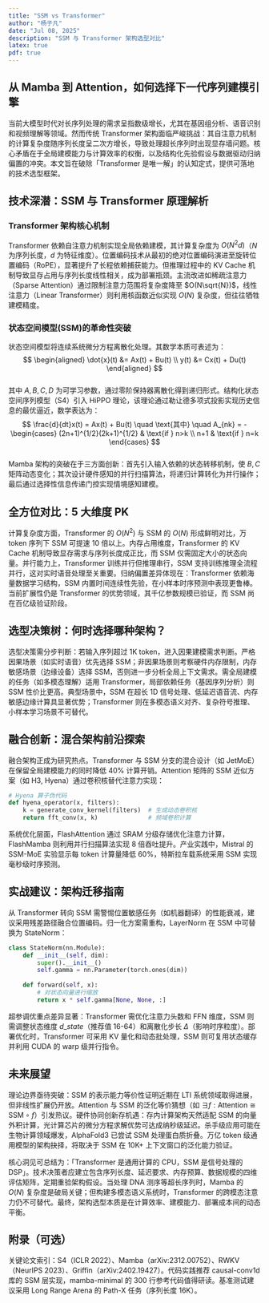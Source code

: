 ```yaml
---
title: "SSM vs Transformer"
author: "杨子凡"
date: "Jul 08, 2025"
description: "SSM 与 Transformer 架构选型对比"
latex: true
pdf: true
---
```

## 从 Mamba 到 Attention，如何选择下一代序列建模引擎  

当前大模型时代对长序列处理的需求呈指数级增长，尤其在基因组分析、语音识别和视频理解等领域。然而传统 Transformer 架构面临严峻挑战：其自注意力机制的计算复杂度随序列长度呈二次方增长，导致处理超长序列时出现显存墙问题。核心矛盾在于全局建模能力与计算效率的权衡，以及结构化先验假设与数据驱动归纳偏置的冲突。本文旨在破除「Transformer 是唯一解」的认知定式，提供可落地的技术选型框架。  

## 技术深潜：SSM 与 Transformer 原理解析  
### Transformer 架构核心机制  
Transformer 依赖自注意力机制实现全局依赖建模，其计算复杂度为 $O(N^2d)$（$N$ 为序列长度，$d$ 为特征维度）。位置编码技术从最初的绝对位置编码演进至旋转位置编码（RoPE），显著提升了长程依赖捕获能力。但推理过程中的 KV Cache 机制导致显存占用与序列长度线性相关，成为部署瓶颈。主流改进如稀疏注意力（Sparse Attention）通过限制注意力范围将复杂度降至 $O(N\sqrt{N})$，线性注意力（Linear Transformer）则利用核函数近似实现 $O(N)$ 复杂度，但往往牺牲建模精度。  

### 状态空间模型(SSM)的革命性突破  
状态空间模型将连续系统微分方程离散化处理。其数学本质可表述为：  
$$
\begin{aligned}
\dot{x}(t) &= Ax(t) + Bu(t) \\
y(t) &= Cx(t) + Du(t)
\end{aligned}
$$  
其中 $A, B, C, D$ 为可学习参数，通过零阶保持器离散化得到递归形式。结构化状态空间序列模型（S4）引入 HiPPO 理论，该理论通过勒让德多项式投影实现历史信息的最优逼近，数学表达为：  
$$
\frac{d}{dt}x(t) = Ax(t) + Bu(t) \quad \text{其中} \quad A_{nk} = -\begin{cases} (2n+1)^{1/2}(2k+1)^{1/2} & \text{if } n>k \\ n+1 & \text{if } n=k \end{cases}
$$  
Mamba 架构的突破在于三方面创新：首先引入输入依赖的状态转移机制，使 $B, C$ 矩阵动态变化；其次设计硬件感知的并行扫描算法，将递归计算转化为并行操作；最后通过选择性信息传递门控实现情境感知建模。  

## 全方位对比：5 大维度 PK  
计算复杂度方面，Transformer 的 $O(N^2)$ 与 SSM 的 $O(N)$ 形成鲜明对比，万 token 序列下 SSM 可提速 10 倍以上。内存占用维度，Transformer 的 KV Cache 机制导致显存需求与序列长度成正比，而 SSM 仅需固定大小的状态向量。并行能力上，Transformer 训练并行但推理串行，SSM 支持训练推理全流程并行，这对实时语音处理至关重要。归纳偏置差异体现在：Transformer 依赖海量数据学习结构，SSM 内置时间连续性先验，在小样本时序预测中表现更鲁棒。当前扩展性仍是 Transformer 的优势领域，其千亿参数规模已验证，而 SSM 尚在百亿级验证阶段。  

## 选型决策树：何时选择哪种架构？  
选型决策需分步判断：若输入序列超过 1K token，进入因果建模需求判断。严格因果场景（如实时语音）优先选择 SSM；非因果场景则考察硬件内存限制，内存敏感场景（边缘设备）选择 SSM，否则进一步分析全局上下文需求。需全局建模的任务（如多模态理解）适用 Transformer，局部依赖任务（基因序列分析）则 SSM 性价比更高。典型场景中，SSM 在超长 1D 信号处理、低延迟语音流、内存敏感边缘计算具显著优势；Transformer 则在多模态语义对齐、复杂符号推理、小样本学习场景不可替代。  

## 融合创新：混合架构前沿探索  
融合架构正成为研究热点。Transformer 与 SSM 分支的混合设计（如 JetMoE）在保留全局建模能力的同时降低 40% 计算开销。Attention 矩阵的 SSM 近似方案（如 H3, Hyena）通过卷积核替代注意力实现：  
```python
# Hyena 算子伪代码
def hyena_operator(x, filters):
    k = generate_conv_kernel(filters)  # 生成动态卷积核
    return fft_conv(x, k)              # 频域卷积计算
```  
系统优化层面，FlashAttention 通过 SRAM 分级存储优化注意力计算，FlashMamba 则利用并行扫描算法实现 8 倍吞吐提升。产业实践中，Mistral 的 SSM-MoE 实验显示每 token 计算量降低 60%，特斯拉车载系统采用 SSM 实现毫秒级时序预测。  

## 实战建议：架构迁移指南  
从 Transformer 转向 SSM 需警惕位置敏感任务（如机器翻译）的性能衰减，建议采用残差路径融合位置编码。归一化方案需重构，LayerNorm 在 SSM 中可替换为 StateNorm：  
```python
class StateNorm(nn.Module):
    def __init__(self, dim):
        super().__init__()
        self.gamma = nn.Parameter(torch.ones(dim))
        
    def forward(self, x):
        # 对状态向量进行缩放
        return x * self.gamma[None, None, :]  
```  
超参调优重点差异显著：Transformer 需优化注意力头数和 FFN 维度，SSM 则需调整状态维度 $d\_state$（推荐值 16-64）和离散化步长 $\Delta$（影响时序粒度）。部署优化时，Transformer 可采用 KV 量化和动态批处理，SSM 则可复用状态缓存并利用 CUDA 的 warp 级并行指令。  

## 未来展望  
理论边界亟待突破：SSM 的表示能力等价性证明近期在 LTI 系统领域取得进展，但非线性扩展仍开放。Attention 与 SSM 的泛化等价猜想（如 $\exists f: \text{Attention} \cong \text{SSM} \circ f$）引发热议。硬件协同创新存机遇：存内计算架构天然适配 SSM 的向量外积计算，光计算芯片的微分方程求解优势可达成纳秒级延迟。杀手级应用可能在生物计算领域爆发，AlphaFold3 已尝试 SSM 处理蛋白质折叠。万亿 token 级通用模型的架构抉择，将取决于 SSM 在 10K+ 上下文窗口的泛化能力验证。  

核心洞见可总结为：「Transformer 是通用计算的 CPU，SSM 是信号处理的 DSP」。技术决策者应建立包含序列长度、延迟要求、内存预算、数据规模的四维评估矩阵，定期重验架构假设。当处理 DNA 测序等超长序列时，Mamba 的 $O(N)$ 复杂度是破局关键；但构建多模态语义系统时，Transformer 的跨模态注意力仍不可替代。最终，架构选型本质是在计算效率、建模能力、部署成本间的动态平衡。  

## 附录（可选）  
关键论文索引：S4（ICLR 2022）、Mamba（arXiv:2312.00752）、RWKV（NeurIPS 2023）、Griffin（arXiv:2402.19427）。代码实践推荐 causal-conv1d 库的 SSM 层实现，mamba-minimal 的 300 行参考代码值得研读。基准测试建议采用 Long Range Arena 的 Path-X 任务（序列长度 16K）。
